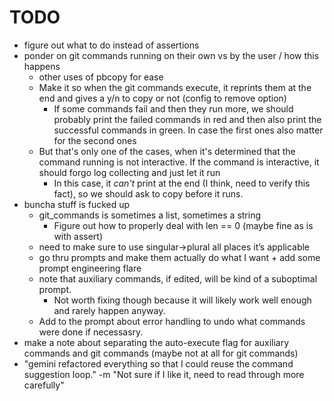 # TODO
- figure out what to do instead of assertions
- ponder on git commands running on their own vs by the user / how this happens
    - other uses of pbcopy for ease
    - Make it so when the git commands execute, it reprints them at the end and gives a y/n to copy or not (config to remove option)
        - If some commands fail and then they run more, we should probably print the failed commands in red and then also print the successful commands in green. In case the first ones also matter for the second ones
    - But that's only one of the cases, when it's determined that the command running is not interactive. If the command is interactive, it should forgo log collecting and just let it run
        - In this case, it *can't* print at the end (I think, need to verify this fact), so we should ask to copy before it runs.
- buncha stuff is fucked up
    - git_commands is sometimes a list, sometimes a string
        - Figure out how to properly deal with len == 0 (maybe fine as is with assert)
    - need to make sure to use singular->plural all places it’s applicable
    - go thru prompts and make them actually do what I want + add some prompt engineering flare
    - note that auxiliary commands, if edited, will be kind of a suboptimal prompt.
        - Not worth fixing though because it will likely work well enough and rarely happen anyway.
    - Add to the prompt about error handling to undo what commands were done if necessasry.
- make a note about separating the auto-execute flag for auxiliary commands and git commands (maybe not at all for git commands)
- "gemini refactored everything so that I could reuse the command suggestion loop." -m "Not sure if I like it, need to read through more carefully"

